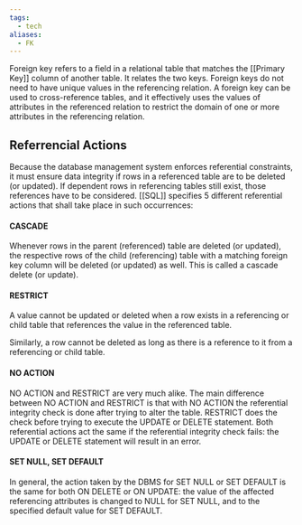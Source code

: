 ```yaml
---
tags:
  - tech
aliases:
  - FK
---
```

Foreign key refers to a field in a relational table that matches the [[Primary Key]] column of another table. 
It relates the two keys. 
Foreign keys do not need to have unique values in the referencing relation. 
A foreign key can be used to cross-reference tables, and it effectively uses the values of attributes in the referenced relation to restrict the domain of one or more attributes in the referencing relation.

## Referrencial Actions
Because the database management system enforces referential constraints, it must ensure data integrity if rows in a referenced table are to be deleted (or updated).
If dependent rows in referencing tables still exist, those references have to be considered.
[[SQL]] specifies 5 different referential actions that shall take place in such occurrences:

#### CASCADE
Whenever rows in the parent (referenced) table are deleted (or updated), the respective rows of the child (referencing) table with a matching foreign key column will be deleted (or updated) as well. 
This is called a cascade delete (or update).

#### RESTRICT
A value cannot be updated or deleted when a row exists in a referencing or child table that references the value in the referenced table.

Similarly, a row cannot be deleted as long as there is a reference to it from a referencing or child table.

#### NO ACTION
NO ACTION and RESTRICT are very much alike. 
The main difference between NO ACTION and RESTRICT is that with NO ACTION the referential integrity check is done after trying to alter the table. 
RESTRICT does the check before trying to execute the UPDATE or DELETE statement. 
Both referential actions act the same if the referential integrity check fails: the UPDATE or DELETE statement will result in an error.

#### SET NULL, SET DEFAULT
In general, the action taken by the DBMS for SET NULL or SET DEFAULT is the same for both ON DELETE or ON UPDATE: the value of the affected referencing attributes is changed to NULL for SET NULL, and to the specified default value for SET DEFAULT.
